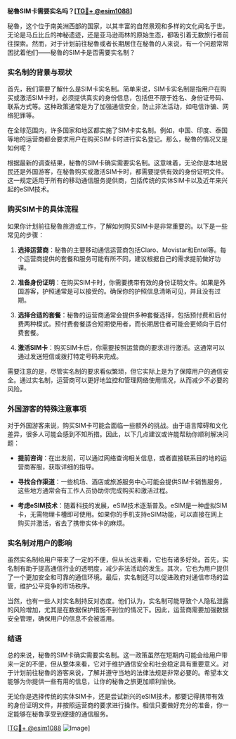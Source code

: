 **秘魯SIM卡需要实名吗？[[TG💪+ @esim1088](https://t.me/s/esim1088)]**

秘魯，这个位于南美洲西部的国家，以其丰富的自然景观和多样的文化闻名于世。无论是马丘比丘的神秘遗迹，还是亚马逊雨林的原始生态，都吸引着无数旅行者前往探索。然而，对于计划前往秘魯或者长期居住在秘魯的人来说，有一个问题常常困扰着他们——秘魯的SIM卡是否需要实名制？

### 实名制的背景与现状

首先，我们需要了解什么是SIM卡实名制。简单来说，SIM卡实名制是指用户在购买或激活SIM卡时，必须提供真实的身份信息，包括但不限于姓名、身份证号码、联系方式等。这种政策通常是为了加强通信安全，防止非法活动，如电信诈骗、网络犯罪等。

在全球范围内，许多国家和地区都实施了SIM卡实名制。例如，中国、印度、泰国等地的运营商都会要求用户在购买SIM卡时进行实名登记。那么，秘魯的情况又是如何呢？

根据最新的调查结果，秘魯的SIM卡确实需要实名制。这意味着，无论你是本地居民还是外国游客，在秘魯购买或激活SIM卡时，都需要提供有效的身份证明文件。这一规定适用于所有的移动通信服务提供商，包括传统的实体SIM卡以及近年来兴起的eSIM技术。

### 购买SIM卡的具体流程

如果你计划前往秘魯旅游或工作，了解如何购买SIM卡是非常重要的。以下是一些常见的步骤：

1. **选择运营商**：秘魯的主要移动通信运营商包括Claro、Movistar和Entel等。每个运营商提供的套餐和服务可能有所不同，建议根据自己的需求提前做好功课。

2. **准备身份证明**：在购买SIM卡时，你需要携带有效的身份证明文件。如果是外国游客，护照通常是可以接受的。确保你的护照信息清晰可见，并且没有过期。

3. **选择合适的套餐**：秘魯的运营商通常会提供多种套餐选择，包括预付费和后付费两种模式。预付费套餐适合短期使用者，而长期居住者可能会更倾向于后付费套餐。

4. **激活SIM卡**：购买SIM卡后，你需要按照运营商的要求进行激活。这通常可以通过发送短信或拨打特定号码来完成。

需要注意的是，尽管实名制的要求看似繁琐，但它实际上是为了保障用户的通信安全。通过实名制，运营商可以更好地监控和管理网络使用情况，从而减少不必要的风险。

### 外国游客的特殊注意事项

对于外国游客来说，购买SIM卡可能会面临一些额外的挑战。由于语言障碍和文化差异，很多人可能会感到不知所措。因此，以下几点建议或许能帮助你顺利解决问题：

- **提前咨询**：在出发前，可以通过网络查询相关信息，或者直接联系目的地的运营商客服，获取详细的指导。
  
- **寻找合作渠道**：一些机场、酒店或旅游服务中心可能会提供SIM卡销售服务，这些地方通常会有工作人员协助你完成购买和激活过程。

- **考虑eSIM技术**：随着科技的发展，eSIM技术逐渐普及。eSIM是一种虚拟SIM卡，无需物理卡槽即可使用。如果你的手机支持eSIM功能，可以直接在网上购买并激活，省去了携带实体卡的麻烦。

### 实名制对用户的影响

虽然实名制给用户带来了一定的不便，但从长远来看，它也有诸多好处。首先，实名制有助于提高通信行业的透明度，减少非法活动的发生。其次，它也为用户提供了一个更加安全和可靠的通信环境。最后，实名制还可以促进政府对通信市场的监管，维护公平竞争的市场秩序。

当然，也有一些人对实名制持反对态度。他们认为，实名制可能导致个人隐私泄露的风险增加，尤其是在数据保护措施不到位的情况下。因此，运营商需要加强数据安全管理，确保用户的信息不会被滥用。

### 结语

总的来说，秘魯的SIM卡确实需要实名制。这一政策虽然在短期内可能会给用户带来一定的不便，但从整体来看，它对于维护通信安全和社会稳定具有重要意义。对于计划前往秘魯的游客来说，了解并遵守当地的法律法规是非常必要的。希望本文能够为你提供一些有用的信息，让你的秘魯之旅更加顺利愉快。

无论你是选择传统的实体SIM卡，还是尝试新兴的eSIM技术，都要记得携带有效的身份证明文件，并按照运营商的要求进行操作。相信只要做好充分的准备，你一定能够在秘魯享受到便捷的通信服务。

[[TG💪+ @esim1088](https://t.me/s/esim1088) ![Image](https://i.postimg.cc/4NQfJmqS/Snipaste-2025-05-13-00-14-12.png)]